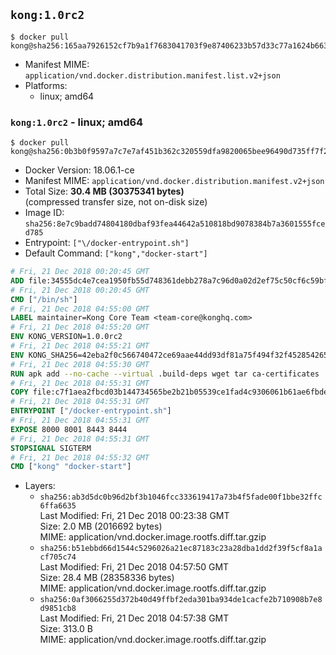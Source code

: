 ## `kong:1.0rc2`

```console
$ docker pull kong@sha256:165aa7926152cf7b9a1f7683041703f9e87406233b57d33c77a1624b663a658e
```

-	Manifest MIME: `application/vnd.docker.distribution.manifest.list.v2+json`
-	Platforms:
	-	linux; amd64

### `kong:1.0rc2` - linux; amd64

```console
$ docker pull kong@sha256:0b3b0f9597a7c7e7af451b362c320559dfa9820065bee96490d735ff7f2f27f3
```

-	Docker Version: 18.06.1-ce
-	Manifest MIME: `application/vnd.docker.distribution.manifest.v2+json`
-	Total Size: **30.4 MB (30375341 bytes)**  
	(compressed transfer size, not on-disk size)
-	Image ID: `sha256:8e7c9badd74804180dbaf93fea44642a510818bd9078384b7a3601555fced785`
-	Entrypoint: `["\/docker-entrypoint.sh"]`
-	Default Command: `["kong","docker-start"]`

```dockerfile
# Fri, 21 Dec 2018 00:20:45 GMT
ADD file:34555dc4e7cea1950fb55d748361debb278a7c96d0a02d2ef75c50cf6c59bfe7 in / 
# Fri, 21 Dec 2018 00:20:45 GMT
CMD ["/bin/sh"]
# Fri, 21 Dec 2018 04:55:00 GMT
LABEL maintainer=Kong Core Team <team-core@konghq.com>
# Fri, 21 Dec 2018 04:55:20 GMT
ENV KONG_VERSION=1.0.0rc2
# Fri, 21 Dec 2018 04:55:21 GMT
ENV KONG_SHA256=42eba2f0c566740472ce69aae44dd93df81a75f494f32f45285426545ba1e914
# Fri, 21 Dec 2018 04:55:30 GMT
RUN apk add --no-cache --virtual .build-deps wget tar ca-certificates 	&& apk add --no-cache libgcc openssl pcre perl tzdata curl 	&& wget -O kong.tar.gz "https://bintray.com/kong/kong-community-edition-alpine-tar/download_file?file_path=kong-community-edition-$KONG_VERSION.apk.tar.gz" 	&& echo "$KONG_SHA256 *kong.tar.gz" | sha256sum -c - 	&& tar -xzf kong.tar.gz -C /tmp 	&& rm -f kong.tar.gz 	&& cp -R /tmp/usr / 	&& rm -rf /tmp/usr 	&& cp -R /tmp/etc / 	&& rm -rf /tmp/etc 	&& apk del .build-deps
# Fri, 21 Dec 2018 04:55:31 GMT
COPY file:c7f1aea2fbcd03b144734565be2b21b05539ce1fad4c9306061b61ae6fbde4f0 in /docker-entrypoint.sh 
# Fri, 21 Dec 2018 04:55:31 GMT
ENTRYPOINT ["/docker-entrypoint.sh"]
# Fri, 21 Dec 2018 04:55:31 GMT
EXPOSE 8000 8001 8443 8444
# Fri, 21 Dec 2018 04:55:31 GMT
STOPSIGNAL SIGTERM
# Fri, 21 Dec 2018 04:55:32 GMT
CMD ["kong" "docker-start"]
```

-	Layers:
	-	`sha256:ab3d5dc0b96d2bf3b1046fcc333619417a73b4f5fade00f1bbe32ffc6ffa6635`  
		Last Modified: Fri, 21 Dec 2018 00:23:38 GMT  
		Size: 2.0 MB (2016692 bytes)  
		MIME: application/vnd.docker.image.rootfs.diff.tar.gzip
	-	`sha256:b51ebbd66d1544c5296026a21ec87183c23a28dba1dd2f39f5cf8a1acf705c74`  
		Last Modified: Fri, 21 Dec 2018 04:57:50 GMT  
		Size: 28.4 MB (28358336 bytes)  
		MIME: application/vnd.docker.image.rootfs.diff.tar.gzip
	-	`sha256:0af3066255d372b40d49ffbf2eda301ba934de1cacfe2b710908b7e8d9851cb8`  
		Last Modified: Fri, 21 Dec 2018 04:57:38 GMT  
		Size: 313.0 B  
		MIME: application/vnd.docker.image.rootfs.diff.tar.gzip
